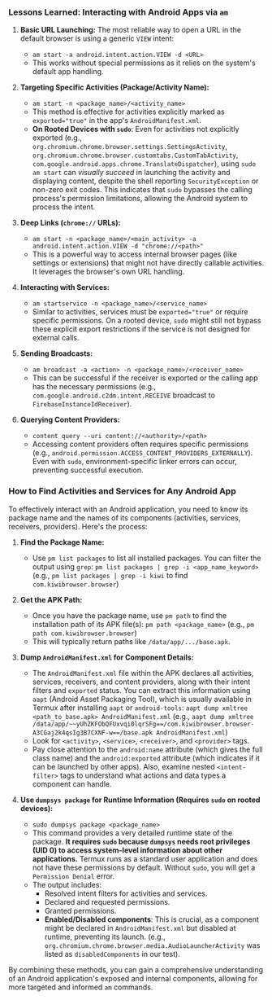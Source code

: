 ### Lessons Learned: Interacting with Android Apps via `am`

1.  **Basic URL Launching:** The most reliable way to open a URL in the default browser is using a generic `VIEW` intent:
    *   `am start -a android.intent.action.VIEW -d <URL>`
    *   This works without special permissions as it relies on the system's default app handling.

2.  **Targeting Specific Activities (Package/Activity Name):**
    *   `am start -n <package_name>/<activity_name>`
    *   This method is effective for activities explicitly marked as `exported="true"` in the app's `AndroidManifest.xml`.
    *   **On Rooted Devices with `sudo`**: Even for activities not explicitly exported (e.g., `org.chromium.chrome.browser.settings.SettingsActivity`, `org.chromium.chrome.browser.customtabs.CustomTabActivity`, `com.google.android.apps.chrome.TranslateDispatcher`), using `sudo am start` can *visually succeed* in launching the activity and displaying content, despite the shell reporting `SecurityException` or non-zero exit codes. This indicates that `sudo` bypasses the calling process's permission limitations, allowing the Android system to process the intent.

3.  **Deep Links (`chrome://` URLs):**
    *   `am start -n <package_name>/<main_activity> -a android.intent.action.VIEW -d "chrome://<path>"`
    *   This is a powerful way to access internal browser pages (like settings or extensions) that might not have directly callable activities. It leverages the browser's own URL handling.

4.  **Interacting with Services:**
    *   `am startservice -n <package_name>/<service_name>`
    *   Similar to activities, services must be `exported="true"` or require specific permissions. On a rooted device, `sudo` might still not bypass these explicit export restrictions if the service is not designed for external calls.

5.  **Sending Broadcasts:**
    *   `am broadcast -a <action> -n <package_name>/<receiver_name>`
    *   This can be successful if the receiver is exported or the calling app has the necessary permissions (e.g., `com.google.android.c2dm.intent.RECEIVE` broadcast to `FirebaseInstanceIdReceiver`).

6.  **Querying Content Providers:**
    *   `content query --uri content://<authority>/<path>`
    *   Accessing content providers often requires specific permissions (e.g., `android.permission.ACCESS_CONTENT_PROVIDERS_EXTERNALLY`). Even with `sudo`, environment-specific linker errors can occur, preventing successful execution.

### How to Find Activities and Services for Any Android App

To effectively interact with an Android application, you need to know its package name and the names of its components (activities, services, receivers, providers). Here's the process:

1.  **Find the Package Name:**
    *   Use `pm list packages` to list all installed packages. You can filter the output using `grep`:
        `pm list packages | grep -i <app_name_keyword>`
        (e.g., `pm list packages | grep -i kiwi` to find `com.kiwibrowser.browser`)

2.  **Get the APK Path:**
    *   Once you have the package name, use `pm path` to find the installation path of its APK file(s):
        `pm path <package_name>`
        (e.g., `pm path com.kiwibrowser.browser`)
    *   This will typically return paths like `/data/app/.../base.apk`.

3.  **Dump `AndroidManifest.xml` for Component Details:**
    *   The `AndroidManifest.xml` file within the APK declares all activities, services, receivers, and content providers, along with their intent filters and `exported` status. You can extract this information using `aapt` (Android Asset Packaging Tool), which is usually available in Termux after installing `aapt` or `android-tools`:
        `aapt dump xmltree <path_to_base.apk> AndroidManifest.xml`
        (e.g., `aapt dump xmltree /data/app/~~yUhZKFObQFUxvqi0lqrSFg==/com.kiwibrowser.browser-A3CGaj2k4qsIg3B7CXNF-w==/base.apk AndroidManifest.xml`)
    *   Look for `<activity>`, `<service>`, `<receiver>`, and `<provider>` tags.
    *   Pay close attention to the `android:name` attribute (which gives the full class name) and the `android:exported` attribute (which indicates if it can be launched by other apps). Also, examine nested `<intent-filter>` tags to understand what actions and data types a component can handle.

4.  **Use `dumpsys package` for Runtime Information (Requires `sudo` on rooted devices):**
    *   `sudo dumpsys package <package_name>`
    *   This command provides a very detailed runtime state of the package. **It requires `sudo` because `dumpsys` needs root privileges (UID 0) to access system-level information about other applications.** Termux runs as a standard user application and does not have these permissions by default. Without `sudo`, you will get a `Permission Denial` error.
    *   The output includes:
        *   Resolved intent filters for activities and services.
        *   Declared and requested permissions.
        *   Granted permissions.
        *   **Enabled/Disabled components**: This is crucial, as a component might be declared in `AndroidManifest.xml` but disabled at runtime, preventing its launch. (e.g., `org.chromium.chrome.browser.media.AudioLauncherActivity` was listed as `disabledComponents` in our test).

By combining these methods, you can gain a comprehensive understanding of an Android application's exposed and internal components, allowing for more targeted and informed `am` commands.